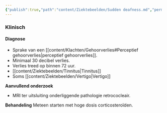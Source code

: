 ```yaml
---
{"publish":true,"path":"content/Ziektebeelden/Sudden deafness.md","permalink":"/content/ziektebeelden/sudden-deafness/","title":"Sudden deafness","tags":["KNO/Gehoorverlies","Ziektebeeld"]}
---
```



### Klinisch

#### Diagnose

- Sprake van een [[content/Klachten/Gehoorverlies#Perceptief gehoorverlies\|perceptief gehoorverlies]].
- Minimaal 30 decibel verlies.
- Verlies treed op binnen 72 uur.
- [[content/Ziektebeelden/Tinnitus\|Tinnitus]]
- Soms [[content/Ziektebeelden/Vertigo\|Vertigo]]

**Aanvullend onderzoek**
- MRI ter uitsluiting onderliggende pathologie retrococleair. 

**Behandeling**
Meteen starten met hoge dosis corticosteroïden.